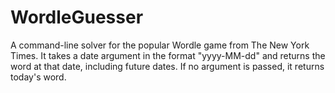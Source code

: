 # WordleGuesser

A command-line solver for the popular Wordle game from The New York Times. It takes a date argument in the format "yyyy-MM-dd" and returns the word at that date, including future dates. If no argument is passed, it returns today's word.
